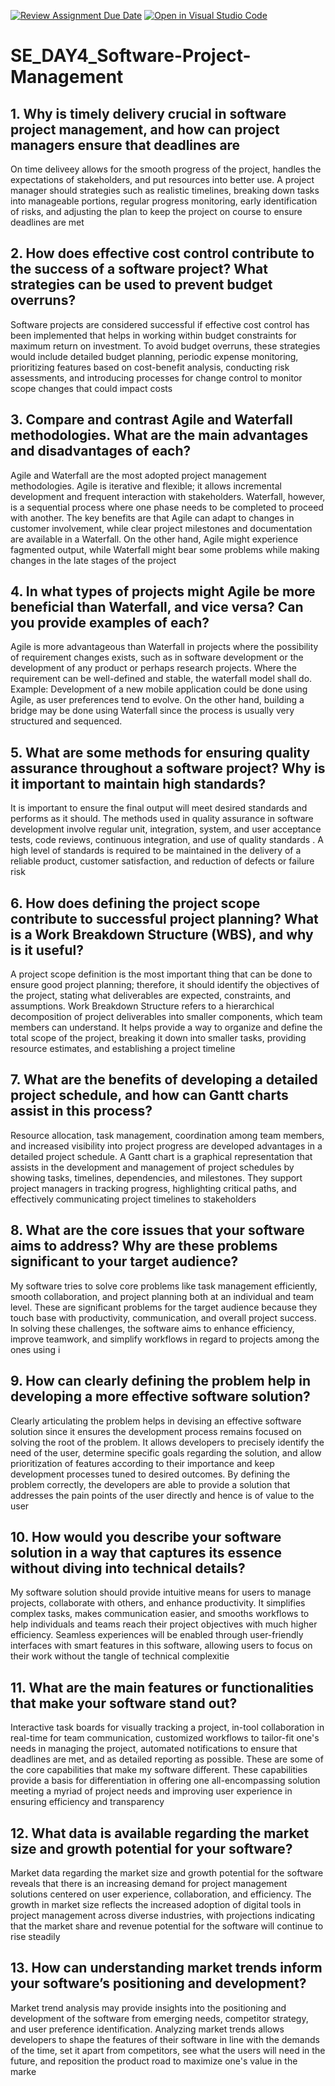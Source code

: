 [![Review Assignment Due Date](https://classroom.github.com/assets/deadline-readme-button-22041afd0340ce965d47ae6ef1cefeee28c7c493a6346c4f15d667ab976d596c.svg)](https://classroom.github.com/a/9pw6JKcu)
[![Open in Visual Studio Code](https://classroom.github.com/assets/open-in-vscode-2e0aaae1b6195c2367325f4f02e2d04e9abb55f0b24a779b69b11b9e10269abc.svg)](https://classroom.github.com/online_ide?assignment_repo_id=15702496&assignment_repo_type=AssignmentRepo)
# SE_DAY4_Software-Project-Management
## 1. Why is timely delivery crucial in software project management, and how can project managers ensure that deadlines are
 On time deliveey allows for the smooth progress of the project, handles the expectations of stakeholders, and put resources into better use. A project manager should strategies such as realistic timelines, breaking down tasks into manageable portions, regular progress monitoring, early identification of risks, and adjusting the plan to keep the project on course to ensure deadlines are met


## 2. How does effective cost control contribute to the success of a software project? What strategies can be used to prevent budget overruns?
Software projects are considered successful if effective cost control has been implemented that helps in working within budget constraints for maximum return on investment. To avoid budget overruns, these strategies would include detailed budget planning, periodic expense monitoring, prioritizing features based on cost-benefit analysis, conducting risk assessments, and introducing processes for change control to monitor scope changes that could impact costs


## 3. Compare and contrast Agile and Waterfall methodologies. What are the main advantages and disadvantages of each?

 Agile and Waterfall are the most adopted project management methodologies. Agile is iterative and flexible; it allows incremental development and frequent interaction with stakeholders. Waterfall, however, is a sequential process where one phase needs to be completed to proceed with another. The key benefits are that Agile can adapt to changes in customer involvement, while clear project milestones and documentation are available in a Waterfall. On the other hand, Agile might experience fagmented output, while Waterfall might bear some problems while making changes in the late stages of the project

## 4. In what types of projects might Agile be more beneficial than Waterfall, and vice versa? Can you provide examples of each?
 Agile is more advantageous than Waterfall in projects where the possibility of requirement changes exists, such as in software development or the development of any product or perhaps research projects. Where the requirement can be well-defined and stable, the waterfall model shall do. Example: Development of a new mobile application could be done using Agile, as user preferences tend to evolve. On the other hand, building a bridge may be done using Waterfall since the process is usually very structured and sequenced.

## 5. What are some methods for ensuring quality assurance throughout a software project? Why is it important to maintain high standards?
 It is important to ensure the final output will meet desired standards and performs as it should. The methods used in quality assurance in software development involve regular unit, integration, system, and user acceptance tests, code reviews, continuous integration, and use of quality standards . A high level of standards is required to be maintained in the delivery of a reliable product, customer satisfaction, and reduction of defects or failure risk

## 6. How does defining the project scope contribute to successful project planning? What is a Work Breakdown Structure (WBS), and why is it useful?
 
 A project scope definition is the most important thing that can be done to ensure good project planning; therefore, it should identify the objectives of the project, stating what deliverables are expected, constraints, and assumptions. Work Breakdown Structure refers to a hierarchical decomposition of project deliverables into smaller components, which team members can understand. It helps provide a way to organize and define the total scope of the project, breaking it down into smaller tasks, providing resource estimates, and establishing a project timeline
 
## 7. What are the benefits of developing a detailed project schedule, and how can Gantt charts assist in this process?

Resource allocation, task management, coordination among team members, and increased visibility into project progress are developed advantages in a detailed project schedule. A Gantt chart is a graphical representation that assists in the development and management of project schedules by showing tasks, timelines, dependencies, and milestones. They support project managers in tracking progress, highlighting critical paths, and effectively communicating project timelines to stakeholders
## 8. What are the core issues that your software aims to address? Why are these problems significant to your target audience?
My software tries to solve core problems like task management efficiently, smooth collaboration, and project planning both at an individual and team level. These are significant problems for the target audience because they touch base with productivity, communication, and overall project success. In solving these challenges, the software aims to enhance efficiency, improve teamwork, and simplify workflows in regard to projects among the ones using i

## 9. How can clearly defining the problem help in developing a more effective software solution?
Clearly articulating the problem helps in devising an effective software solution since it ensures the development process remains focused on solving the root of the problem. It allows developers to precisely identify the need of the user, determine specific goals regarding the solution, and allow prioritization of features according to their importance and keep development processes tuned to desired outcomes. By defining the problem correctly, the developers are able to provide a solution that addresses the pain points of the user directly and hence is of value to the user

## 10. How would you describe your software solution in a way that captures its essence without diving into technical details?
My software solution should provide intuitive means for users to manage projects, collaborate with others, and enhance productivity. It simplifies complex tasks, makes communication easier, and smooths workflows to help individuals and teams reach their project objectives with much higher efficiency. Seamless experiences will be enabled through user-friendly interfaces with smart features in this software, allowing users to focus on their work without the tangle of technical complexitie

## 11. What are the main features or functionalities that make your software stand out?

Interactive task boards for visually tracking a project, in-tool collaboration in real-time for team communication, customized workflows to tailor-fit one's needs in managing the project, automated notifications to ensure that deadlines are met, and as detailed reporting as possible. These are some of the core capabilities that make my software different. These capabilities provide a basis for differentiation in offering one all-encompassing solution meeting a myriad of project needs and improving user experience in ensuring efficiency and transparency

## 12. What data is available regarding the market size and growth potential for your software?

 Market data regarding the market size and growth potential for the software reveals that there is an increasing demand for project management solutions centered on user experience, collaboration, and efficiency. The growth in market size reflects the increased adoption of digital tools in project management across diverse industries, with projections indicating that the market share and revenue potential for the software will continue to rise steadily
 
## 13. How can understanding market trends inform your software’s positioning and development?
Market trend analysis may provide insights into the positioning and development of the software from emerging needs, competitor strategy, and user preference identification. Analyzing market trends allows developers to shape the features of their software in line with the demands of the time, set it apart from competitors, see what the users will need in the future, and reposition the product road to maximize one's value in the marke


